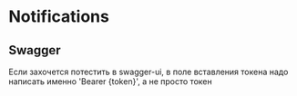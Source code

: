 # Notifications

## Swagger
Если захочется потестить в swagger-ui, в поле вставления токена надо написать именно 'Bearer {token}', а не просто токен